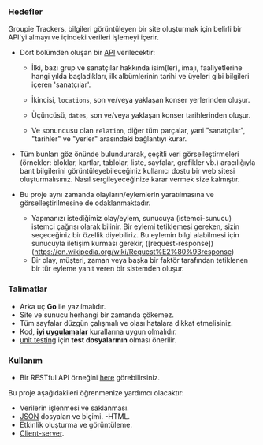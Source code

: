 ### Hedefler

Groupie Trackers, bilgileri görüntüleyen bir site oluşturmak için belirli bir API'yi almayı ve içindeki verileri işlemeyi içerir.

- Dört bölümden oluşan bir [API](https://groupietrackers.herokuapp.com/api) verilecektir:

  - İlki, bazı grup ve sanatçılar hakkında isim(ler), imajı, faaliyetlerine hangi yılda başladıkları, ilk albümlerinin tarihi ve üyeleri gibi bilgileri içeren 'sanatçılar'.

  - İkincisi, `locations`, son ve/veya yaklaşan konser yerlerinden oluşur.

  - Üçüncüsü, `dates`, son ve/veya yaklaşan konser tarihlerinden oluşur.

  - Ve sonuncusu olan `relation`, diğer tüm parçalar, yani "sanatçılar", "tarihler" ve "yerler" arasındaki bağlantıyı kurar.

- Tüm bunları göz önünde bulundurarak, çeşitli veri görselleştirmeleri (örnekler: bloklar, kartlar, tablolar, liste, sayfalar, grafikler vb.) aracılığıyla bant bilgilerini görüntüleyebileceğiniz kullanıcı dostu bir web sitesi oluşturmalısınız. Nasıl sergileyeceğinize karar vermek size kalmıştır.

- Bu proje aynı zamanda olayların/eylemlerin yaratılmasına ve görselleştirilmesine de odaklanmaktadır.

  - Yapmanızı istediğimiz olay/eylem, sunucuya (istemci-sunucu) istemci çağrısı olarak bilinir. Bir eylemi tetiklemesi gereken, sizin seçeceğiniz bir özellik diyebiliriz. Bu eylemin bilgi alabilmesi için sunucuyla iletişim kurması gerekir, ([request-response])(https://en.wikipedia.org/wiki/Request%E2%80%93response)
  - Bir olay, müşteri, zaman veya başka bir faktör tarafından tetiklenen bir tür eyleme yanıt veren bir sistemden oluşur.

### Talimatlar

- Arka uç **Go** ile yazılmalıdır.
- Site ve sunucu herhangi bir zamanda çökemez.
- Tüm sayfalar düzgün çalışmalı ve olası hatalara dikkat etmelisiniz. 
- Kod, [**iyi uygulamalar**](../good-practices/README.md) kurallarına uygun olmalıdır.
- [unit testing](https://go.dev/doc/tutorial/add-a-test) için **test dosyalarının** olması önerilir.

### Kullanım

- Bir RESTful API örneğini [here](https://rickandmortyapi.com/) görebilirsiniz.

Bu proje aşağıdakileri öğrenmenize yardımcı olacaktır:

- Verilerin işlenmesi ve saklanması.
- [JSON](https://www.json.org/json-en.html) dosyaları ve biçimi.
-HTML.
- Etkinlik oluşturma ve görüntüleme.
- [Client-server](https://developer.mozilla.org/en-US/docs/Learn/Server-side/First_steps/Client-Server_overview).